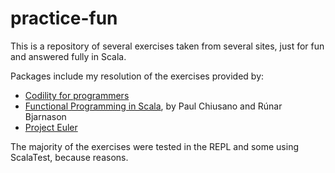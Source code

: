 practice-fun
============
This is a repository of several exercises taken from several sites, just for fun and answered fully in Scala.

Packages include my resolution of the exercises provided by:

- [Codility for programmers](https://codility.com/programmers/lessons/)
- [Functional Programming in Scala](http://www.manning.com/bjarnason/), by Paul Chiusano and Rúnar Bjarnason
- [Project Euler](https://projecteuler.net/)

The majority of the exercises were tested in the REPL and some using ScalaTest, because reasons.
